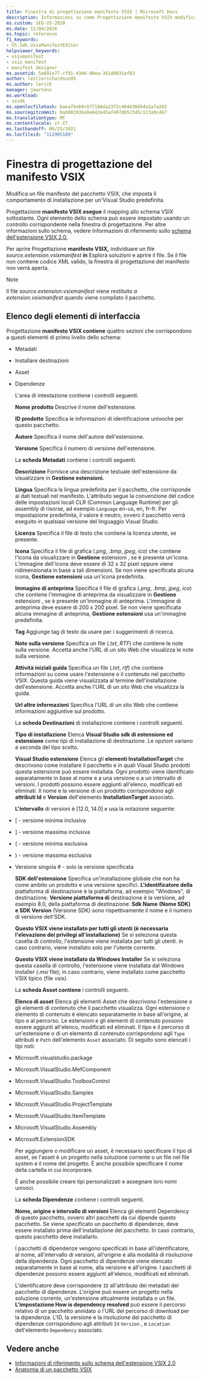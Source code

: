 ```yaml
---
title: Finestra di progettazione manifesto VSIX | Microsoft Docs
description: Informazioni su come Progettazione manifesto VSIX modifica un file manifesto del pacchetto VSIX, che imposta il comportamento di installazione per un'Visual Studio predefinita.
ms.custom: SEO-VS-2020
ms.date: 11/04/2016
ms.topic: reference
f1_keywords:
- VS.Sdk.VsixManifestEditor
helpviewer_keywords:
- vsixmanifest
- vsix manifest
- manifest designer
ms.assetid: 5a691e77-cf91-430d-90ea-361d9031ef83
author: leslierichardson95
ms.author: lerich
manager: jmartens
ms.workload:
- vssdk
ms.openlocfilehash: baea7be60c67f186da2372c4644366b4a1a7a202
ms.sourcegitcommit: bab002936a9a642e45af407d652345c113a9c467
ms.translationtype: MT
ms.contentlocale: it-IT
ms.lasthandoff: 06/25/2021
ms.locfileid: "112905189"
---
```

# <a name="vsix-manifest-designer"></a>Finestra di progettazione del manifesto VSIX
Modifica un file manifesto del pacchetto VSIX, che imposta il comportamento di installazione per un'Visual Studio predefinita.

 Progettazione **manifesto VSIX esegue** il mapping allo schema VSIX sottostante. Ogni elemento dello schema può essere impostato usando un controllo corrispondente nella finestra di progettazione. Per altre informazioni sullo schema, vedere Informazioni di riferimento sullo [schema dell'estensione VSIX 2.0.](../extensibility/vsix-extension-schema-2-0-reference.md)

 Per aprire Progettazione **manifesto VSIX,** individuare un file *source.extension.vsixmanifest* **in** Esplora soluzioni e aprire il file. Se il file non contiene codice XML valido, la finestra di progettazione del manifesto non verrà aperta.

> [!NOTE]
> Il file *source.extension.vsixmanifest* viene restituito *a extension.vsixmanifest* quando viene compilato il pacchetto.

## <a name="uielement-list"></a>Elenco degli elementi di interfaccia
 Progettazione **manifesto VSIX contiene** quattro sezioni che corrispondono a questi elementi di primo livello dello schema:

- Metadati

- Installare destinazioni

- Asset

- Dipendenze

  L'area di intestazione contiene i controlli seguenti.

  **Nome prodotto** Descrive il nome dell'estensione.

  **ID prodotto** Specifica le informazioni di identificazione univoche per questo pacchetto.

  **Autore** Specifica il nome dell'autore dell'estensione.

  **Versione** Specifica il numero di versione dell'estensione.

  La **scheda Metadati** contiene i controlli seguenti.

  **Descrizione** Fornisce una descrizione testuale dell'estensione da visualizzare in **Gestione estensioni.**

  **Lingua** Specifica la lingua predefinita per il pacchetto, che corrisponde ai dati testuali nel manifesto. L'attributo segue la convenzione del codice delle impostazioni locali CLR (Common Language Runtime) per gli assembly di risorse, ad esempio `Language` en-us, en, fr-fr. Per impostazione predefinita, il valore è neutro, ovvero il pacchetto verrà eseguito in qualsiasi versione del linguaggio Visual Studio.

  **Licenza** Specifica il file di testo che contiene la licenza utente, se presente.

  **Icona** Specifica il file di grafica (*.png*, *.bmp*, *jpeg*, *ico*) che contiene l'icona da visualizzare in **Gestione** estensioni , se è presente un'icona. L'immagine dell'icona deve essere di 32 x 32 pixel oppure viene ridimensionata in base a tali dimensioni. Se non viene specificata alcuna icona, **Gestione estensioni** usa un'icona predefinita.

  **Immagine di anteprima** Specifica il file di grafica (*.png*, *.bmp*, *jpeg*, *ico*) che contiene l'immagine di anteprima da visualizzare in **Gestione** estensioni , se è presente un'immagine di anteprima. L'immagine di anteprima deve essere di 200 x 200 pixel. Se non viene specificata alcuna immagine di anteprima, **Gestione estensioni** usa un'immagine predefinita.

  **Tag** Aggiunge tag di testo da usare per i suggerimenti di ricerca.

  **Note sulla versione** Specifica un file (*.txt*, *RTF*) che contiene le note sulla versione. Accetta anche l'URL di un sito Web che visualizza le note sulla versione.

  **Attività iniziali guida** Specifica un file (*.txt*, *rtf*) che contiene informazioni su come usare l'estensione o il contenuto nel pacchetto VSIX. Questa guida viene visualizzata al termine dell'installazione dell'estensione. Accetta anche l'URL di un sito Web che visualizza la guida.

  **Url altre informazioni** Specifica l'URL di un sito Web che contiene informazioni aggiuntive sul prodotto.

  La **scheda Destinazioni** di installazione contiene i controlli seguenti.

  **Tipo di installazione** Elenca **Visual Studio sdk di estensione ed** **estensione** come tipi di installazione di destinazione. Le opzioni variano a seconda del tipo scelto.

  **Visual Studio estensione** Elenca gli **elementi InstallationTarget** che descrivono come installare il pacchetto e in quali Visual Studio prodotti questa estensione può essere installata. Ogni prodotto viene identificato separatamente in base al nome e a una versione o a un intervallo di versioni. I prodotti possono essere aggiunti all'elenco, modificati ed eliminati. Il nome e la versione di un prodotto corrispondono agli **attributi Id** e **Version** dell'elemento **InstallationTarget** associato.

  **L'intervallo** di versioni è [12.0, 14.0] e usa la notazione seguente:

- [ - versione minima inclusiva

- ] - versione massima inclusiva

- ( - versione minima esclusiva

- ) - versione massima esclusiva

- Versione singola # - solo la versione specificata

  **SDK dell'estensione** Specifica un'installazione globale che non ha come ambito un prodotto e una versione specifici. **L'identificatore della** piattaforma di destinazione è la piattaforma, ad esempio "Windows", di destinazione. **Versione piattaforma di** destinazione è la versione, ad esempio 8.0, della piattaforma di destinazione. **Sdk Name** **(Nome SDK) e SDK Version** (Versione SDK) sono rispettivamente il nome e il numero di versione dell'SDK.

  **Questo VSIX viene installato per tutti gli utenti (è necessaria l'elevazione dei privilegi all'installazione)** Se si seleziona questa casella di controllo, l'estensione viene installata per tutti gli utenti. in caso contrario, viene installato solo per l'utente corrente.

  **Questo VSIX viene installato da Windows Installer** Se si seleziona questa casella di controllo, l'estensione viene installata dal Windows Installer *(.msi* file); in caso contrario, viene installato come pacchetto VSIX tipico (file *vsix).*

  La **scheda Asset contiene** i controlli seguenti.

  **Elenco di asset** Elenca gli elementi Asset che descrivono l'estensione o gli elementi di contenuto che il pacchetto visualizza. Ogni estensione o elemento di contenuto è elencato separatamente in base all'origine, al tipo e al percorso. Le estensioni e gli elementi di contenuto possono essere aggiunti all'elenco, modificati ed eliminati. Il tipo e il percorso di un'estensione o di un elemento di contenuto corrispondono agli `Type` attributi e `Path` dell'elemento `Asset` associato. Di seguito sono elencati i tipi noti:

- Microsoft.visualstudio.package

- Microsoft.VisualStudio.MefComponent

- Microsoft.VisualStudio.ToolboxControl

- Microsoft.VisualStudio.Samples

- Microsoft.VisualStudio.ProjectTemplate

- Microsoft.VisualStudio.ItemTemplate

- Microsoft.VisualStudio.Assembly

- Microsoft.ExtensionSDK

  Per aggiungere o modificare un asset, è necessario specificare il tipo di asset, se l'asset è un progetto nella soluzione corrente o un file nel file system e il nome del progetto. È anche possibile specificare il nome della cartella in cui incorporare.

  È anche possibile creare tipi personalizzati e assegnare loro nomi univoci.

  La **scheda Dipendenze** contiene i controlli seguenti.

  **Nome, origine e intervallo di versioni** Elenca gli elementi Dependency di questo pacchetto, ovvero altri pacchetti da cui dipende questo pacchetto. Se viene specificato un pacchetto di dipendenze, deve essere installato prima dell'installazione del pacchetto. In caso contrario, questo pacchetto deve installarlo.

  I pacchetti di dipendenze vengono specificati in base all'identificatore, al nome, all'intervallo di versioni, all'origine e alla modalità di risoluzione della dipendenza. Ogni pacchetto di dipendenze viene elencato separatamente in base al nome, alla versione e all'origine. I pacchetti di dipendenze possono essere aggiunti all'elenco, modificati ed eliminati.

  L'identificatore deve corrispondere `ID` all'attributo dei metadati del pacchetto di dipendenze. L'origine può essere un progetto nella soluzione corrente, un'estensione attualmente installata o un file. **L'impostazione How is dependency resolved** può essere il percorso relativo di un pacchetto annidato o l'URL del percorso di download per la dipendenza. L'ID, la versione e la risoluzione del pacchetto di dipendenze corrispondono agli attributi `Id` `Version` , e `Location` dell'elemento `Dependency` associato.

## <a name="see-also"></a>Vedere anche
- [Informazioni di riferimento sullo schema dell'estensione VSIX 2.0](../extensibility/vsix-extension-schema-2-0-reference.md)
- [Anatomia di un pacchetto VSIX](../extensibility/anatomy-of-a-vsix-package.md)
